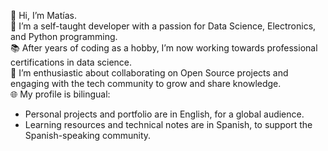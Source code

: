 👋 Hi, I’m Matías.  
👀 I’m a self-taught developer with a passion for Data Science, Electronics, and Python programming.  
📚 After years of coding as a hobby, I’m now working towards professional certifications in data science.  
💞️ I’m enthusiastic about collaborating on Open Source projects and engaging with the tech community to grow and share knowledge.  
🌐 My profile is bilingual:  
- Personal projects and portfolio are in English, for a global audience.  
- Learning resources and technical notes are in Spanish, to support the Spanish-speaking community.  

<!--
**matzalazar/matzalazar** is a ✨ _special_ ✨ repository because its `README.md` (this file) appears on your GitHub profile.

Here are some ideas to get you started:

- 🔭 I’m currently working on ...
- 🌱 I’m currently learning ...
- 👯 I’m looking to collaborate on ...
- 🤔 I’m looking for help with ...
- 💬 Ask me about ...
- 📫 How to reach me: ...
- 😄 Pronouns: ...
- ⚡ Fun fact: ...
-->
